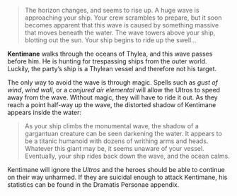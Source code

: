 > The horizon changes, and seems to rise up. A huge wave is approaching your ship. Your crew scrambles to prepare, but it soon becomes apparent that this wave is caused by something massive that moves beneath the water. The wave towers above your ship, blotting out the sun. Your ship begins to ride up the swell...

**Kentimane** walks through the oceans of Thylea, and this wave passes before him. He is hunting for trespassing ships from the outer world. Luckily, the party’s ship is a Thylean vessel and therefore not his target.

The only way to avoid the wave is through magic. Spells such as *gust of wind*, *wind wall*, or a *conjured air elemental* will allow the Ultros to speed away from the wave. Without magic, they will have to ride it out. As they reach a point half-way up the wave, the distorted shadow of Kentimane appears inside the water:

>As your ship climbs the monumental wave, the shadow of a gargantuan creature can be seen darkening the water. It appears to be a titanic humanoid with dozens of writhing arms and heads. Whatever this giant may be, it seems unaware of your vessel. Eventually, your ship rides back down the wave, and the ocean calms.

Kentimane will ignore the *Ultros* and the heroes should be able to continue on their way unharmed. If they are suicidal enough to attack Kentimane, his statistics can be found in the Dramatis Personae appendix.
